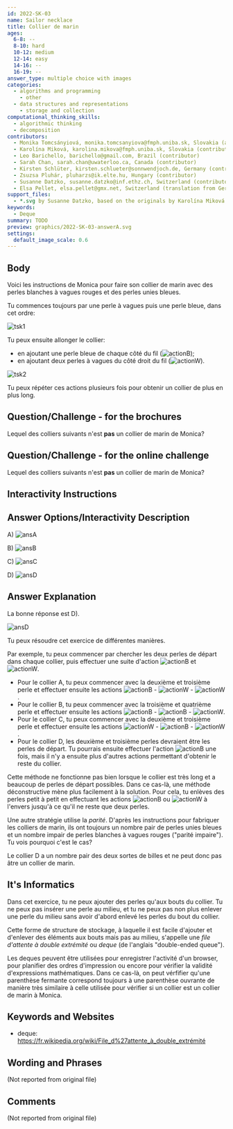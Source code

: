 ```yaml
---
id: 2022-SK-03
name: Sailor necklace
title: Collier de marin
ages:
  6-8: --
  8-10: hard
  10-12: medium
  12-14: easy
  14-16: --
  16-19: --
answer_type: multiple choice with images
categories:
  - algorithms and programming
    - other
  - data structures and representations
    - storage and collection
computational_thinking_skills:
  - algorithmic thinking
  - decomposition
contributors:
  - Monika Tomcsányiová, monika.tomcsanyiova@fmph.uniba.sk, Slovakia (author)
  - Karolína Miková, karolina.mikova@fmph.uniba.sk, Slovakia (contributor, graphics)
  - Leo Barichello, barichello@gmail.com, Brazil (contributor)
  - Sarah Chan, sarah.chan@uwaterloo.ca, Canada (contributor)
  - Kirsten Schlüter, kirsten.schlueter@sonnwendjoch.de, Germany (contributor, translation from English into German)
  - Zsuzsa Pluhár, pluharzs@ik.elte.hu, Hungary (contributor)
  - Susanne Datzko, susanne.datzko@inf.ethz.ch, Switzerland (contributor, graphics)
  - Elsa Pellet, elsa.pellet@gmx.net, Switzerland (translation from German into French)
support_files:
  - *.svg by Susanne Datzko, based on the originals by Karolína Miková
keywords:
  - Deque
summary: TODO
preview: graphics/2022-SK-03-answerA.svg
settings:
  default_image_scale: 0.6
---
```


[ansA]: graphics/2022-SK-03-answerA.svg "Réponse A"
[ansB]: graphics/2022-SK-03-answerB.svg "Réponse B"
[ansC]: graphics/2022-SK-03-answerC.svg "Réponse C"
[ansD]: graphics/2022-SK-03-answerD.svg "Réponse D"
[tsk1]: graphics/2022-SK-03-taskbody1.svg "Départ"
[tsk2]: graphics/2022-SK-03-taskbody2.svg "Deux possibilités d'allonger le collier"
[actionB]: graphics/2022-SK-03-taskbody_actionblue.svg "Action avec des perles bleues (16px)"
[actionW]: graphics/2022-SK-03-taskbody_actionwave.svg "Action avec des perles blanches à vagues rouges (15px)"

## Body

Voici les instructions de Monica pour faire son collier de marin avec des perles blanches à vagues rouges et des perles unies bleues.

Tu commences toujours par une perle à vagues puis une perle bleue, dans cet ordre:

![tsk1]

Tu peux ensuite allonger le collier:
 - en ajoutant une perle bleue de chaque côté du fil (![actionB]);
 - en ajoutant deux perles à vagues du côté droit du fil (![actionW]).

![tsk2]

Tu peux répéter ces actions plusieurs fois pour obtenir un collier de plus en plus long.


## Question/Challenge - for the brochures

Lequel des colliers suivants n'est **pas** un collier de marin de Monica?


## Question/Challenge - for the online challenge

Lequel des colliers suivants n'est **pas** un collier de marin de Monica?


## Interactivity Instructions

<!-- empty -->

## Answer Options/Interactivity Description

A) ![ansA]

B) ![ansB]

C) ![ansC]

D) ![ansD]


## Answer Explanation

La bonne réponse est D).

![ansD]

Tu peux résoudre cet exercice de différentes manières.

Par exemple, tu peux commencer par chercher les deux perles de départ dans chaque collier, puis effectuer une suite d'action ![actionB] et ![actionW].

- Pour le collier A, tu peux commencer avec la deuxième et troisième perle et effectuer ensuite les actions ![actionB] - ![actionW] - ![actionW].
- Pour le collier B, tu peux commencer avec la troisième et quatrième perle et effectuer ensuite les actions ![actionB] - ![actionB] - ![actionW].
- Pour le collier C, tu peux commencer avec la deuxième et troisième perle et effectuer ensuite les actions ![actionW] - ![actionB] - ![actionW].
- Pour le collier D, les deuxième et troisième perles devraient être les perles de départ. Tu pourrais ensuite effectuer l'action ![actionB] une fois, mais il n'y a ensuite plus d'autres actions permettant d'obtenir le reste du collier.

Cette méthode ne fonctionne pas bien lorsque le collier est très long et a beaucoup de perles de départ possibles. Dans ce cas-là, une méthode déconstructive mène plus facilement à la solution. Pour cela, tu enlèves des perles petit à petit en effectuant les actions ![actionB] ou ![actionW] à l'envers jusqu'à ce qu'il ne reste que deux perles.

Une autre stratégie utilise la _parité_. D'après les instructions pour fabriquer les colliers de marin, ils ont toujours un nombre pair de perles unies bleues et un nombre impair de perles blanches à vagues rouges ("parité impaire"). Tu vois pourquoi c'est le cas?

Le collier D a un nombre pair des deux sortes de billes et ne peut donc pas âtre un collier de marin.


## It's Informatics

Dans cet exercice, tu ne peux ajouter des perles qu'aux bouts du collier. Tu ne peux pas insérer une perle au milieu, et tu ne peux pas non plus enlever une perle du milieu sans avoir d'abord enlevé les perles du bout du collier.

Cette forme de structure de stockage, à laquelle il est facile d'ajouter et d'enlever des éléments aux bouts mais pas au milieu, s'appelle une _file d'attente à double extrémité_ ou _deque_ (de l'anglais "double-ended queue").

Les deques peuvent être utilisées pour enregistrer l'activité d'un browser, pour planifier des ordres d'impression ou encore pour vérifier la validité d'expressions mathématiques. Dans ce cas-là, on peut vérfifier qu'une parenthèse fermante correspond toujours à une parenthèse ouvrante de manière très similaire à celle utilisée pour vérifier si un collier est un collier de marin à Monica.



## Keywords and Websites

 - deque: https://fr.wikipedia.org/wiki/File_d%27attente_à_double_extrémité


## Wording and Phrases

(Not reported from original file)


## Comments

(Not reported from original file)
